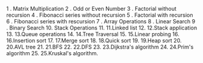 1 . Matrix Multiplication
2 . Odd or Even Number 
3 . Factorial without recursion 
4 . Fibonacci series without recursion 
5 . Factorial with recursion 
6 . Fibonacci series with rescursion 
7 . Array Operations 
8 . Linear Search 
9 . Binary Search 
10. Stack Operations 
11. 11.Linked list 
12. 12.Stack application 
13. 13.Queue operations 
14. 14.Tree Traversal 
15. 15.Linear probing 
16. 16.Insertion sort 
17. 17.Merge sort 
18. 18.Quick sort 
19. 19.Heap sort 
20. 20.AVL tree 
21. 21.BFS 
22. 22.DFS 
23. 23.Dijkstra's algorithm 
24. 24.Prim's algorithm 
25. 25.Kruskal's algorithm.
